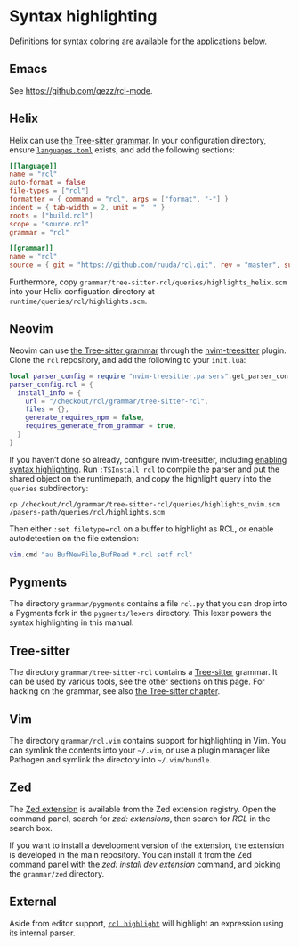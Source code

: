 # Syntax highlighting

Definitions for syntax coloring are available for the applications below.

## Emacs

See <https://github.com/qezz/rcl-mode>.

## Helix

Helix can use [the Tree-sitter grammar](#tree-sitter). In your configuration
directory, ensure [`languages.toml`][helix-lang] exists, and add the following
sections:

```toml
[[language]]
name = "rcl"
auto-format = false
file-types = ["rcl"]
formatter = { command = "rcl", args = ["format", "-"] }
indent = { tab-width = 2, unit = "  " }
roots = ["build.rcl"]
scope = "source.rcl"
grammar = "rcl"

[[grammar]]
name = "rcl"
source = { git = "https://github.com/ruuda/rcl.git", rev = "master", subpath = "grammar/tree-sitter-rcl" }
```

Furthermore, copy `grammar/tree-sitter-rcl/queries/highlights_helix.scm` into
your Helix configuation directory at `runtime/queries/rcl/highlights.scm`.

[helix-lang]: https://docs.helix-editor.com/guides/adding_languages.html

## Neovim

Neovim can use [the Tree-sitter grammar](#tree-sitter) through the
[nvim-treesitter][nvim-ts] plugin. Clone the `rcl` repository, and add the
following to your `init.lua`:

```lua
local parser_config = require "nvim-treesitter.parsers".get_parser_configs()
parser_config.rcl = {
  install_info = {
    url = "/checkout/rcl/grammar/tree-sitter-rcl",
    files = {},
    generate_requires_npm = false,
    requires_generate_from_grammar = true,
  }
}
```

If you haven’t done so already, configure nvim-treesitter, including [enabling
syntax highlighting][nvim-ts-highlight]. Run `:TSInstall rcl` to compile the
parser and put the shared object on the runtimepath, and copy the highlight
query into the `queries` subdirectory:

```
cp /checkout/rcl/grammar/tree-sitter-rcl/queries/highlights_nvim.scm /pasers-path/queries/rcl/highlights.scm
```

Then either `:set filetype=rcl` on a buffer to highlight as <abbr>RCL</abbr>,
or enable autodetection on the file extension:

```lua
vim.cmd "au BufNewFile,BufRead *.rcl setf rcl"
```

[nvim-ts]: https://github.com/nvim-treesitter/nvim-treesitter
[nvim-ts-highlight]: https://github.com/nvim-treesitter/nvim-treesitter/blob/57205313dda0ac82ac69e21d5e2a80f3297c14cc/README.md#highlight

## Pygments

The directory `grammar/pygments` contains a file `rcl.py` that you can drop into
a Pygments fork in the `pygments/lexers` directory. This lexer powers the syntax
highlighting in this manual.

## Tree-sitter

The directory `grammar/tree-sitter-rcl` contains a [Tree-sitter][tree-sitter]
grammar. It can be used by various tools, see the other sections on this page.
For hacking on the grammar, see also [the Tree-sitter chapter](tree_sitter.md).

[tree-sitter]: https://tree-sitter.github.io/tree-sitter/

## Vim

The directory `grammar/rcl.vim` contains support for highlighting in Vim.
You can symlink the contents into your `~/.vim`, or use a plugin manager like
Pathogen and symlink the directory into `~/.vim/bundle`.

## Zed

The [Zed extension](https://github.com/rcl-lang/zed-rcl) is available from the
Zed extension registry. Open the command panel, search for _zed: extensions_,
then search for _<abbr>RCL</abbr>_ in the search box.

If you want to install a development version of the extension, the extension
is developed in the main repository. You can install it from the Zed command
panel with the _zed: install dev extension_ command, and picking the `grammar/zed`
directory.

## External

Aside from editor support, [`rcl highlight`](rcl_highlight.md) will highlight an
expression using its internal parser.
